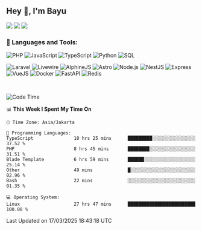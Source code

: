 ## Hey 👋, I'm Bayu 

<a href="mailto:bayurifkialgh@gmail.com" target="_blank"><img src="https://img.shields.io/badge/-Gmail-red?style=flat&logo=Gmail&logoColor=white"/></a>
<a href="https://t.me/bayurifkialgh" target="_blank"><img src="https://img.shields.io/badge/-Telegram-0077B5?style=flat&logo=Telegram&logoColor=white"/></a>
<a href="https://projects.co.id/public/browse_users/view/8d311e/bayurifkialgh" target="_blank"><img src="https://img.shields.io/badge/project.co.id-orange"/></a>


### 🔨 Languages and Tools:

![PHP](https://img.shields.io/badge/-PHP-000?&logo=PHP)
![JavaScript](https://img.shields.io/badge/-JavaScript-000?&logo=JavaScript)
![TypeScript](https://img.shields.io/badge/-TypeScript-000?&logo=TypeScript)
![Python](https://img.shields.io/badge/-Python-000?&logo=Python)
![SQL](https://img.shields.io/badge/-SQL-000?&logo=MySQL)

![Laravel](https://img.shields.io/badge/-Laravel-000?&logo=Laravel)
![Livewire](https://img.shields.io/badge/-Livewire-000?&logo=Livewire&logoColor=red)
![AlphineJS](https://img.shields.io/badge/-AlphineJS-000?&logo=alphine.js)
![Astro](https://img.shields.io/badge/-Astro-000?&logo=astro)
![Node.js](https://img.shields.io/badge/-Node.js-000?&logo=node.js)
![NestJS](https://img.shields.io/badge/-NestJS-000?&logo=nestjs&logoColor=red)
![Express](https://img.shields.io/badge/-Express.js-000?&logo=express.js)
![VueJS](https://img.shields.io/badge/-VueJS-000?&logo=vue.js)
![Docker](https://img.shields.io/badge/-Docker-000?&logo=Docker)
![FastAPI](https://img.shields.io/badge/-FastAPI-000?&logo=FastAPI)
![Redis](https://img.shields.io/badge/-Redis-000?&logo=Redis)

<br />

<!--START_SECTION:waka-->
![Code Time](http://img.shields.io/badge/Code%20Time-662%20hrs%2033%20mins-blue)

📊 **This Week I Spent My Time On** 

```text
🕑︎ Time Zone: Asia/Jakarta

💬 Programming Languages: 
TypeScript               10 hrs 25 mins      █████████░░░░░░░░░░░░░░░░   37.52 % 
PHP                      8 hrs 45 mins       ████████░░░░░░░░░░░░░░░░░   31.51 % 
Blade Template           6 hrs 59 mins       ██████░░░░░░░░░░░░░░░░░░░   25.14 % 
Other                    49 mins             █░░░░░░░░░░░░░░░░░░░░░░░░   02.96 % 
Bash                     22 mins             ░░░░░░░░░░░░░░░░░░░░░░░░░   01.35 % 

💻 Operating System: 
Linux                    27 hrs 47 mins      █████████████████████████   100.00 % 
```


 Last Updated on 17/03/2025 18:43:18 UTC
<!--END_SECTION:waka-->

